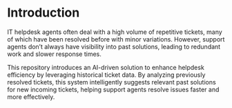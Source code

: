# Introduction

IT helpdesk agents often deal with a high volume of repetitive tickets, many of which have been resolved before with minor variations. However, support agents don’t always have visibility into past solutions, leading to redundant work and slower response times.

This repository introduces an AI-driven solution to enhance helpdesk efficiency by leveraging historical ticket data. By analyzing previously resolved tickets, this system intelligently suggests relevant past solutions for new incoming tickets, helping support agents resolve issues faster and more effectively.


